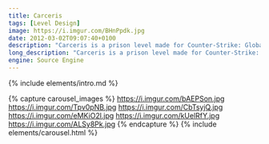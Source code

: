 ```yaml
---
title: Carceris
tags: [Level Design]
image: https://i.imgur.com/BHnPpdk.jpg
date: 2012-03-02T09:07:40+0100
description: "Carceris is a prison level made for Counter-Strike: Global Offensive's Jailbreak gamemode"
long_description: "Carceris is a prison level made for Counter-Strike: Global Offensive's Jailbreak gamemode. Jailbreak is a round based gamemode that takes place in a prison between two teams, the prisoners and the guards. The guards must keep the order and prevent a rebellion, meanwhile the prisoners can either follow along or rebel. Each round a guard is chosen as the warden and gets to decide what fun activities the prison will be doing. If there is only one prisoner left alive who isn’t rebelling they get to decide what happens next round."
engine: Source Engine
---
```




{% include elements/intro.md %}

{% capture carousel_images %}
https://i.imgur.com/bAEPSon.jpg
https://i.imgur.com/Tpv0pNB.jpg
https://i.imgur.com/CbTsyjQ.jpg
https://i.imgur.com/eMKiO2l.jpg
https://i.imgur.com/kUelRfY.jpg
https://i.imgur.com/ALSy8Pk.jpg
{% endcapture %}
{% include elements/carousel.html %}
